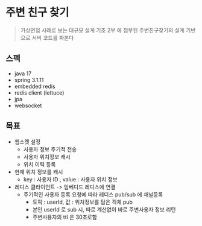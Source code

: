 # 주변 친구 찾기
> 가상면접 사례로 보는 대규모 설계 기초 2부 에 첨부된
> 주변친구찾기의 설계 기반으로 서버 코드를 짜본다

## 스펙
* java 17
* spring 3.1.11
* embedded redis
* redis client (lettuce)
* jpa
* websocket

## 목표
* 웹소켓 설정
  * 사용자 정보 주기적 전송 
  * 사용자 위치정보 캐시
  * 위치 이력 등록
* 현재 위치 정보를 캐시 
  * key : 사용자 ID , value : 사용자 위치 정보
* 레디스 클라이언트 -> 임베디드 레디스에 연결
  * 주기적인 사용자 등록 요청에 따라 레디스 pub/sub 에 채널등록
    * 토픽 : userId, 값 : 위치정보를 담은 객체 pub
    * 본인 userId 로 sub 시, 따로 계산없이 바로 주변사용자 정보 리턴
    * 주변사용자의 ttl 은 30초로함


